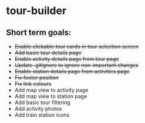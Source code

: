 # tour-builder

## Short term goals:
 - ~~Enable clickable tour cards in tour selection screen~~
 - ~~Add basic tour details page~~
 - ~~Enable activity details page from tour page~~
 - ~~Update .gitignore to ignore non-important changes~~
 - ~~Enable station details page from activities page~~
 - ~~Fix footer position~~
 - ~~Fix link colours~~
 - Add map view to activity page
 - Add map view to station page
 - Add basic tour filtering
 - Add activity photos
 - Add train station icons

